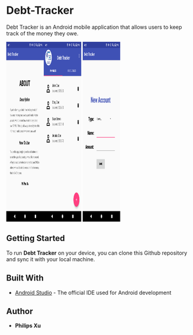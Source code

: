 # Debt-Tracker
Debt Tracker is an Android mobile application that allows users to keep track of the money they owe.

<img  align="left" width="100" height="480" src="https://github.com/Puepis/Debt-Tracker/blob/master/about_section.png">
<img  width="100" height="480" src="https://github.com/Puepis/Debt-Tracker/blob/master/account_page.png">
<img  width="100" height="480" src="https://github.com/Puepis/Debt-Tracker/blob/master/new_account_page.png">

## Getting Started
To run **Debt Tracker** on your device, you can clone this Github repository and sync it with your local machine. 


## Built With

* [Android Studio](https://developer.android.com/studio) - The official IDE used for Android development

## Author

* **Philips Xu**
